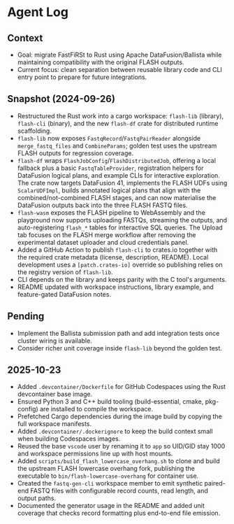 # Agent Log

## Context

- Goal: migrate FastFiRSt to Rust using Apache DataFusion/Ballista while
  maintaining compatibility with the original FLASH outputs.
- Current focus: clean separation between reusable library code and CLI entry
  point to prepare for future integrations.

## Snapshot (2024-09-26)

- Restructured the Rust work into a cargo workspace: `flash-lib` (library),
  `flash-cli` (binary), and the new `flash-df` crate for distributed runtime
  scaffolding.
- `flash-lib` now exposes `FastqRecord`/`FastqPairReader` alongside
  `merge_fastq_files` and `CombineParams`; golden test uses the upstream FLASH
  outputs for regression coverage.
- `flash-df` wraps `FlashJobConfig`/`FlashDistributedJob`, offering a local
  fallback plus a basic `FastqTableProvider`, registration helpers for
  DataFusion logical plans, and example CLIs for interactive exploration. The
  crate now targets DataFusion 41, implements the FLASH UDFs using
  `ScalarUDFImpl`, builds annotated logical plans that align with the
  combined/not-combined FLASH stages, and can now materialise the DataFusion
  outputs back into the three FLASH FASTQ files.
- `flash-wasm` exposes the FLASH pipeline to WebAssembly and the playground now
  supports uploading FASTQs, streaming the outputs, and auto-registering
  `flash_*` tables for interactive SQL queries. The Upload tab focuses on the
  FLASH merge workflow after removing the experimental dataset uploader and
  cloud credentials panel.
- Added a GitHub Action to publish `flash-cli` to crates.io together with the
  required crate metadata (license, description, README). Local development uses
  a `[patch.crates-io]` override so publishing relies on the registry version of
  `flash-lib`.
- CLI depends on the library and keeps parity with the C tool's arguments.
- README updated with workspace instructions, library example, and feature-gated
  DataFusion notes.

## Pending

- Implement the Ballista submission path and add integration tests once cluster
  wiring is available.
- Consider richer unit coverage inside `flash-lib` beyond the golden test.

## 2025-10-23

- Added `.devcontainer/Dockerfile` for GitHub Codespaces using the Rust devcontainer base image.
- Ensured Python 3 and C++ build tooling (build-essential, cmake, pkg-config) are installed to compile the workspace.
- Prefetched Cargo dependencies during the image build by copying the full workspace manifests.
- Added `.devcontainer/.dockerignore` to keep the build context small when building Codespaces images.
- Reused the base `vscode` user by renaming it to `app` so UID/GID stay 1000 and workspace permissions line up with host mounts.
- Added `scripts/build_flash_lowercase_overhang.sh` to clone and build the upstream FLASH lowercase overhang fork, publishing the executable to `bin/flash-lowercase-overhang` for container use.
- Created the `fastq-gen-cli` workspace member to emit synthetic paired-end FASTQ files with configurable record counts, read length, and output paths.
- Documented the generator usage in the README and added unit coverage that checks record formatting plus end-to-end file emission.
